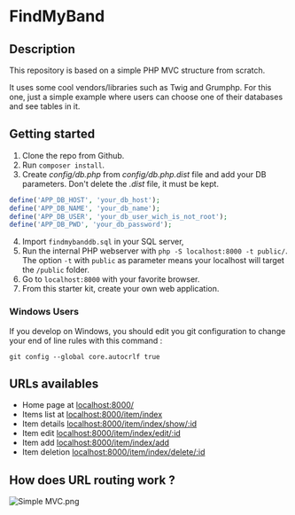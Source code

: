 # FindMyBand

## Description

This repository is based on a simple PHP MVC structure from scratch.

It uses some cool vendors/libraries such as Twig and Grumphp.
For this one, just a simple example where users can choose one of their databases and see tables in it.

## Getting started

1. Clone the repo from Github.
2. Run `composer install`.
3. Create *config/db.php* from *config/db.php.dist* file and add your DB parameters. Don't delete the *.dist* file, it must be kept.

```php
define('APP_DB_HOST', 'your_db_host');
define('APP_DB_NAME', 'your_db_name');
define('APP_DB_USER', 'your_db_user_wich_is_not_root');
define('APP_DB_PWD', 'your_db_password');
```

4. Import `findmybanddb.sql` in your SQL server,
5. Run the internal PHP webserver with `php -S localhost:8000 -t public/`. The option `-t` with `public` as parameter means your localhost will target the `/public` folder.
6. Go to `localhost:8000` with your favorite browser.
7. From this starter kit, create your own web application.

### Windows Users

If you develop on Windows, you should edit you git configuration to change your end of line rules with this command :

`git config --global core.autocrlf true`

## URLs availables

* Home page at [localhost:8000/](localhost:8000/)
* Items list at [localhost:8000/item/index](localhost:8000/item/index)
* Item details [localhost:8000/item/index/show/:id](localhost:8000/item/show/2)
* Item edit [localhost:8000/item/index/edit/:id](localhost:8000/item/edit/2)
* Item add [localhost:8000/item/index/add](localhost:8000/item/add)
* Item deletion [localhost:8000/item/index/delete/:id](localhost:8000/item/delete/2)

## How does URL routing work ?

![Simple MVC.png](https://raw.githubusercontent.com/WildCodeSchool/simple-mvc/master/Simple%20-%20MVC.png)
